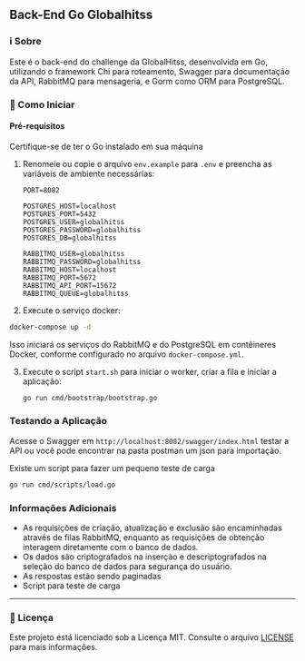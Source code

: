 ## Back-End Go Globalhitss

### ℹ️ Sobre

Este é o back-end do challenge da GlobalHitss, desenvolvida em Go, utilizando o framework Chi para roteamento, Swagger para documentação da API, RabbitMQ para mensageria, e Gorm como ORM para PostgreSQL.

### 🚀 Como Iniciar

#### Pré-requisitos
Certifique-se de ter o Go instalado em sua máquina

1. Renomeie ou copie o arquivo `env.example` para `.env` e preencha as variáveis de ambiente necessárias:

   ```plaintext
   PORT=8082 
   
   POSTGRES_HOST=localhost
   POSTGRES_PORT=5432
   POSTGRES_USER=globalhitss
   POSTGRES_PASSWORD=globalhitss
   POSTGRES_DB=globalhitss

   RABBITMQ_USER=globalhitss
   RABBITMQ_PASSWORD=globalhitss
   RABBITMQ_HOST=localhost
   RABBITMQ_PORT=5672
   RABBITMQ_API_PORT=15672
   RABBITMQ_QUEUE=globalhitss
   ```
2. Execute o serviço docker:   
   
```bash
docker-compose up -d
```

Isso iniciará os serviços do RabbitMQ e do PostgreSQL em contêineres Docker, conforme configurado no arquivo `docker-compose.yml`.

3. Execute o script `start.sh` para iniciar o worker, criar a fila e iniciar a aplicação:

   ```bash
   go run cmd/bootstrap/bootstrap.go
   ```

### Testando a Aplicação

Acesse o Swagger em `http://localhost:8082/swagger/index.html` testar a API ou você pode encontrar na pasta postman um json para importação.

Existe um script para fazer um pequeno teste de carga 
   ```bash
   go run cmd/scripts/load.go
   ```

### Informações Adicionais

- As requisições de criação, atualização e exclusão são encaminhadas através de filas RabbitMQ, enquanto as requisições de obtenção interagem diretamente com o banco de dados.
- Os dados são criptografados na inserção e descriptografados na seleção do banco de dados para segurança do usuário.
- As respostas estão sendo paginadas
- Script para teste de carga
  
---


### 📝 Licença

Este projeto está licenciado sob a Licença MIT. Consulte o arquivo [LICENSE](LICENSE) para mais informações.

